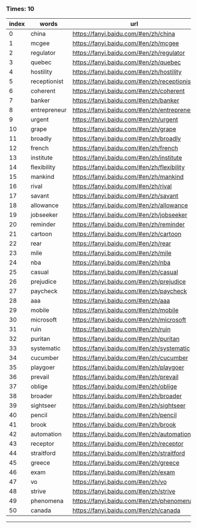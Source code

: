 ### Times: 10
| index | words | url |
| ------------ | ------------ | ------------ |
| 0| china | https://fanyi.baidu.com/#en/zh/china |
| 1| mcgee | https://fanyi.baidu.com/#en/zh/mcgee |
| 2| regulator | https://fanyi.baidu.com/#en/zh/regulator |
| 3| quebec | https://fanyi.baidu.com/#en/zh/quebec |
| 4| hostility | https://fanyi.baidu.com/#en/zh/hostility |
| 5| receptionist | https://fanyi.baidu.com/#en/zh/receptionist |
| 6| coherent | https://fanyi.baidu.com/#en/zh/coherent |
| 7| banker | https://fanyi.baidu.com/#en/zh/banker |
| 8| entrepreneur | https://fanyi.baidu.com/#en/zh/entrepreneur |
| 9| urgent | https://fanyi.baidu.com/#en/zh/urgent |
| 10| grape | https://fanyi.baidu.com/#en/zh/grape |
| 11| broadly | https://fanyi.baidu.com/#en/zh/broadly |
| 12| french | https://fanyi.baidu.com/#en/zh/french |
| 13| institute | https://fanyi.baidu.com/#en/zh/institute |
| 14| flexibility | https://fanyi.baidu.com/#en/zh/flexibility |
| 15| mankind | https://fanyi.baidu.com/#en/zh/mankind |
| 16| rival | https://fanyi.baidu.com/#en/zh/rival |
| 17| savant | https://fanyi.baidu.com/#en/zh/savant |
| 18| allowance | https://fanyi.baidu.com/#en/zh/allowance |
| 19| jobseeker | https://fanyi.baidu.com/#en/zh/jobseeker |
| 20| reminder | https://fanyi.baidu.com/#en/zh/reminder |
| 21| cartoon | https://fanyi.baidu.com/#en/zh/cartoon |
| 22| rear | https://fanyi.baidu.com/#en/zh/rear |
| 23| mile | https://fanyi.baidu.com/#en/zh/mile |
| 24| nba | https://fanyi.baidu.com/#en/zh/nba |
| 25| casual | https://fanyi.baidu.com/#en/zh/casual |
| 26| prejudice | https://fanyi.baidu.com/#en/zh/prejudice |
| 27| paycheck | https://fanyi.baidu.com/#en/zh/paycheck |
| 28| aaa | https://fanyi.baidu.com/#en/zh/aaa |
| 29| mobile | https://fanyi.baidu.com/#en/zh/mobile |
| 30| microsoft | https://fanyi.baidu.com/#en/zh/microsoft |
| 31| ruin | https://fanyi.baidu.com/#en/zh/ruin |
| 32| puritan | https://fanyi.baidu.com/#en/zh/puritan |
| 33| systematic | https://fanyi.baidu.com/#en/zh/systematic |
| 34| cucumber | https://fanyi.baidu.com/#en/zh/cucumber |
| 35| playgoer | https://fanyi.baidu.com/#en/zh/playgoer |
| 36| prevail | https://fanyi.baidu.com/#en/zh/prevail |
| 37| oblige | https://fanyi.baidu.com/#en/zh/oblige |
| 38| broader | https://fanyi.baidu.com/#en/zh/broader |
| 39| sightseer | https://fanyi.baidu.com/#en/zh/sightseer |
| 40| pencil | https://fanyi.baidu.com/#en/zh/pencil |
| 41| brook | https://fanyi.baidu.com/#en/zh/brook |
| 42| automation | https://fanyi.baidu.com/#en/zh/automation |
| 43| receptor | https://fanyi.baidu.com/#en/zh/receptor |
| 44| straitford | https://fanyi.baidu.com/#en/zh/straitford |
| 45| greece | https://fanyi.baidu.com/#en/zh/greece |
| 46| exam | https://fanyi.baidu.com/#en/zh/exam |
| 47| vo | https://fanyi.baidu.com/#en/zh/vo |
| 48| strive | https://fanyi.baidu.com/#en/zh/strive |
| 49| phenomena | https://fanyi.baidu.com/#en/zh/phenomena |
| 50| canada | https://fanyi.baidu.com/#en/zh/canada |




------------
